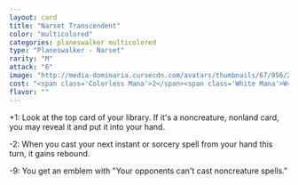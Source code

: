 ```yaml
---
layout: card
title: "Narset Transcendent"
color: "multicolored"
categories: planeswalker multicolored
type: "Planeswalker - Narset"
rarity: "M"
attack: "6"
image: "http://media-dominaria.cursecdn.com/avatars/thumbnails/67/956/200/283/635610604922591953.png"
cost: "<span class='Colorless Mana'>2</span><span class='White Mana'>W</span><span class='Blue Mana'>U</span>"
flavor: ""
---
```


+1: Look at the top card of your library. If it's a noncreature, nonland card, you may reveal it and put it into your hand.

-2: When you cast your next instant or sorcery spell from your hand this turn, it gains rebound.

-9: You get an emblem with "Your opponents can't cast noncreature spells."
